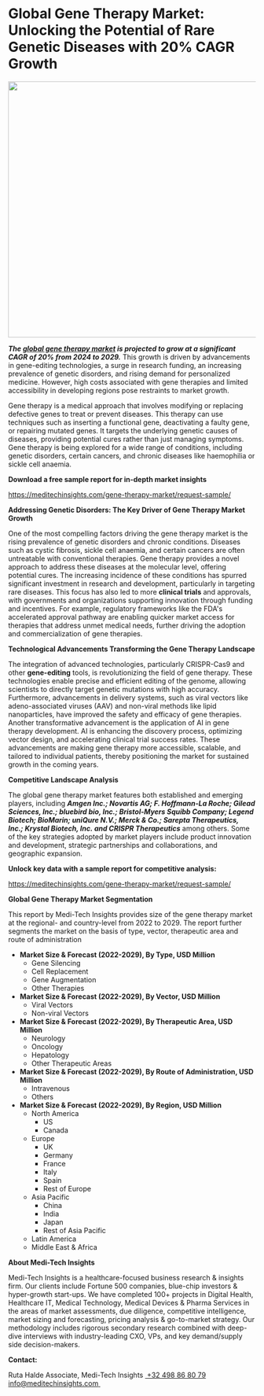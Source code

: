 <H1> Global Gene Therapy Market: Unlocking the Potential of Rare Genetic Diseases with 20% CAGR Growth </H1>
<img class="alignnone size-full wp-image-1433 aligncenter" src="http://dailyinvestorhub.com/wp-content/uploads/2025/03/Gene-Therapy-Market.png" alt="" width="817" height="521" />

<strong><em>The </em></strong><a href="https://meditechinsights.com/gene-therapy-market/"><strong><em>global gene therapy market</em></strong></a><strong><em> is projected to grow at a significant CAGR of 20% from 2024 to 2029.</em></strong> This growth is driven by advancements in gene-editing technologies, a surge in research funding, an increasing prevalence of genetic disorders, and rising demand for personalized medicine. However, high costs associated with gene therapies and limited accessibility in developing regions pose restraints to market growth.

Gene therapy is a medical approach that involves modifying or replacing defective genes to treat or prevent diseases. This therapy can use techniques such as inserting a functional gene, deactivating a faulty gene, or repairing mutated genes. It targets the underlying genetic causes of diseases, providing potential cures rather than just managing symptoms. Gene therapy is being explored for a wide range of conditions, including genetic disorders, certain cancers, and chronic diseases like haemophilia or sickle cell anaemia.

<strong>Download a free sample report for in-depth market insights</strong>

<a href="https://meditechinsights.com/gene-therapy-market/request-sample/">https://meditechinsights.com/gene-therapy-market/request-sample/</a>

<strong>Addressing Genetic Disorders: The Key Driver of Gene Therapy Market Growth</strong>

One of the most compelling factors driving the gene therapy market is the rising prevalence of genetic disorders and chronic conditions. Diseases such as cystic fibrosis, sickle cell anaemia, and certain cancers are often untreatable with conventional therapies. Gene therapy provides a novel approach to address these diseases at the molecular level, offering potential cures. The increasing incidence of these conditions has spurred significant investment in research and development, particularly in targeting rare diseases. This focus has also led to more <strong>clinical trials</strong> and approvals, with governments and organizations supporting innovation through funding and incentives. For example, regulatory frameworks like the FDA's accelerated approval pathway are enabling quicker market access for therapies that address unmet medical needs, further driving the adoption and commercialization of gene therapies.

<strong>Technological Advancements Transforming the Gene Therapy Landscape</strong>

The integration of advanced technologies, particularly CRISPR-Cas9 and other <strong>gene-editing</strong> tools, is revolutionizing the field of gene therapy. These technologies enable precise and efficient editing of the genome, allowing scientists to directly target genetic mutations with high accuracy. Furthermore, advancements in delivery systems, such as viral vectors like adeno-associated viruses (AAV) and non-viral methods like lipid nanoparticles, have improved the safety and efficacy of gene therapies. Another transformative advancement is the application of AI in gene therapy development. AI is enhancing the discovery process, optimizing vector design, and accelerating clinical trial success rates. These advancements are making gene therapy more accessible, scalable, and tailored to individual patients, thereby positioning the market for sustained growth in the coming years.

<strong>Competitive Landscape Analysis</strong>

The global gene therapy market features both established and emerging players, including <strong><em>Amgen Inc.; Novartis AG; F. Hoffmann-La Roche; Gilead Sciences, Inc.; bluebird bio, Inc.; Bristol-Myers Squibb Company; Legend Biotech; BioMarin; uniQure N.V.; Merck &amp; Co.; Sarepta Therapeutics, Inc.; Krystal Biotech, Inc. and CRISPR Therapeutics</em></strong> among others. Some of the key strategies adopted by market players include product innovation and development, strategic partnerships and collaborations, and geographic expansion.

<strong>Unlock key data with a sample report for competitive analysis:</strong>

<a href="https://meditechinsights.com/gene-therapy-market/request-sample/">https://meditechinsights.com/gene-therapy-market/request-sample/</a>

<strong>Global Gene Therapy Market Segmentation</strong>

This report by Medi-Tech Insights provides size of the gene therapy market at the regional- and country-level from 2022 to 2029. The report further segments the market on the basis of type, vector, therapeutic area and route of administration
<ul>
 	<li><strong>Market Size &amp; Forecast (2022-2029), By Type, USD Million</strong>
<ul>
 	<li>Gene Silencing</li>
 	<li>Cell Replacement</li>
 	<li>Gene Augmentation</li>
 	<li>Other Therapies</li>
</ul>
</li>
 	<li><strong>Market Size &amp; Forecast (2022-2029), By Vector, USD Million</strong>
<ul>
 	<li>Viral Vectors</li>
 	<li>Non-viral Vectors</li>
</ul>
</li>
 	<li><strong>Market Size &amp; Forecast (2022-2029), By Therapeutic Area, USD Million</strong>
<ul>
 	<li>Neurology</li>
 	<li>Oncology</li>
 	<li>Hepatology</li>
 	<li>Other Therapeutic Areas</li>
</ul>
</li>
 	<li><strong>Market Size &amp; Forecast (2022-2029), By Route of Administration, USD Million</strong>
<ul>
 	<li>Intravenous</li>
 	<li>Others</li>
</ul>
</li>
 	<li><strong>Market Size &amp; Forecast (2022-2029), By Region, USD Million</strong>
<ul>
 	<li>North America
<ul>
 	<li>US</li>
 	<li>Canada</li>
</ul>
</li>
 	<li>Europe
<ul>
 	<li>UK</li>
 	<li>Germany</li>
 	<li>France</li>
 	<li>Italy</li>
 	<li>Spain</li>
 	<li>Rest of Europe</li>
</ul>
</li>
 	<li>Asia Pacific
<ul>
 	<li>China</li>
 	<li>India</li>
 	<li>Japan</li>
 	<li>Rest of Asia Pacific</li>
</ul>
</li>
 	<li>Latin America</li>
 	<li>Middle East &amp; Africa</li>
</ul>
</li>
</ul>
<strong>About Medi-Tech Insights</strong>

Medi-Tech Insights is a healthcare-focused business research &amp; insights firm. Our clients include Fortune 500 companies, blue-chip investors &amp; hyper-growth start-ups. We have completed 100+ projects in Digital Health, Healthcare IT, Medical Technology, Medical Devices &amp; Pharma Services in the areas of market assessments, due diligence, competitive intelligence, market sizing and forecasting, pricing analysis &amp; go-to-market strategy. Our methodology includes rigorous secondary research combined with deep-dive interviews with industry-leading CXO, VPs, and key demand/supply side decision-makers.

<strong>Contact:</strong>

Ruta Halde
Associate, Medi-Tech Insights
<u> +32 498 86 80 79
</u><a href="mailto:info@meditechinsights.com">info@meditechinsights.com</a><u> </u>
